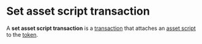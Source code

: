 # Set asset script transaction

A **set asset script transaction** is a [transaction](/blockchain/transaction.md) that attaches an [asset script](/ride/ride-script/asset-script.md) to the [token](/blockchain/token.md).
